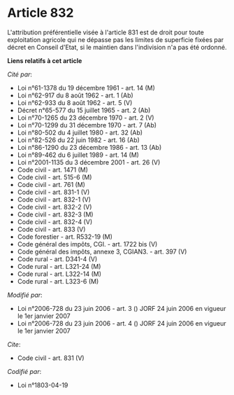 # Article 832

L'attribution préférentielle visée à l'article 831 est de droit pour toute exploitation agricole qui ne dépasse pas les
limites de superficie fixées par décret en Conseil d'Etat, si le maintien dans l'indivision n'a pas été ordonné.

**Liens relatifs à cet article**

_Cité par_:

  - Loi n°61-1378 du 19 décembre 1961 - art. 14 (M)
  - Loi n°62-917 du 8 août 1962 - art. 1 (Ab)
  - Loi n°62-933 du 8 août 1962 - art. 5 (V)
  - Décret n°65-577 du 15 juillet 1965 - art. 2 (Ab)
  - Loi n°70-1265 du 23 décembre 1970 - art. 2 (V)
  - Loi n°70-1299 du 31 décembre 1970 - art. 7 (Ab)
  - Loi n°80-502 du 4 juillet 1980 - art. 32 (Ab)
  - Loi n°82-526 du 22 juin 1982 - art. 16 (Ab)
  - Loi n°86-1290 du 23 décembre 1986 - art. 13 (Ab)
  - Loi n°89-462 du 6 juillet 1989 - art. 14 (M)
  - Loi n°2001-1135 du 3 décembre 2001 - art. 26 (V)
  - Code civil - art. 1471 (M)
  - Code civil - art. 515-6 (M)
  - Code civil - art. 761 (M)
  - Code civil - art. 831-1 (V)
  - Code civil - art. 832-1 (V)
  - Code civil - art. 832-2 (V)
  - Code civil - art. 832-3 (M)
  - Code civil - art. 832-4 (V)
  - Code civil - art. 833 (V)
  - Code forestier - art. R532-19 (M)
  - Code général des impôts, CGI. - art. 1722 bis (V)
  - Code général des impôts, annexe 3, CGIAN3. - art. 397 (V)
  - Code rural - art. D341-4 (V)
  - Code rural - art. L321-24 (M)
  - Code rural - art. L322-14 (M)
  - Code rural - art. L323-6 (M)

_Modifié par_:

  - Loi n°2006-728 du 23 juin 2006 - art. 3 () JORF 24 juin 2006 en vigueur le 1er janvier 2007
  - Loi n°2006-728 du 23 juin 2006 - art. 4 () JORF 24 juin 2006 en vigueur le 1er janvier 2007

_Cite_:

  - Code civil - art. 831 (V)

_Codifié par_:

  - Loi n°1803-04-19
